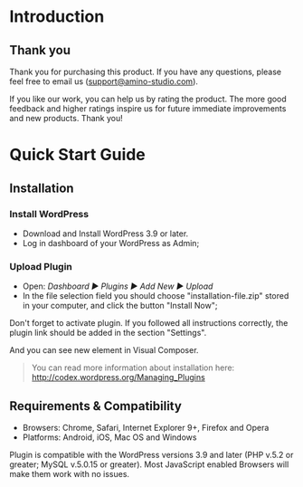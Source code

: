 # Introduction

## Thank you
Thank you for purchasing this product. If you have any questions, please feel free to email us (support@amino-studio.com).

If you like our work, you can help us by rating the product. The more good feedback and higher ratings inspire us for future immediate improvements and new products. Thank you! 

# Quick Start Guide

## Installation

### Install WordPress 

- Download and Install WordPress 3.9 or later.
- Log in dashboard of your WordPress as Admin;

### Upload Plugin

- Open: *Dashboard ► Plugins ► Add New ► Upload*
- In the file selection field you should choose "installation-file.zip" stored in your computer, and click the button "Install Now";

Don't forget to activate plugin.
If you followed all instructions correctly, the plugin link should be added in the section "Settings".

And you can see new element in Visual Composer.


> You can read more information about installation here: <a href="http://codex.wordpress.org/Managing_Plugins">http://codex.wordpress.org/Managing_Plugins</a>

## Requirements & Compatibility

- Browsers: Chrome, Safari, Internet Explorer 9+, Firefox and Opera
- Platforms: Android, iOS, Mac OS and Windows

Plugin is compatible with the WordPress versions 3.9 and later (PHP v.5.2 or greater; MySQL v.5.0.15 or greater).
Most JavaScript enabled Browsers will make them work with no issues.